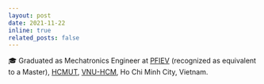 ```yaml
---
layout: post
date: 2021-11-22
inline: true
related_posts: false
---
```


:mortar_board: Graduated as Mechatronics Engineer at [PFIEV](http://www.pfiev.hcmut.edu.vn/pfiev/) (recognized as equivalent to a Master), [HCMUT](https://hcmut.edu.vn/en), [VNU-HCM](https://vnuhcm.edu.vn/), Ho Chi Minh City, Vietnam. 
